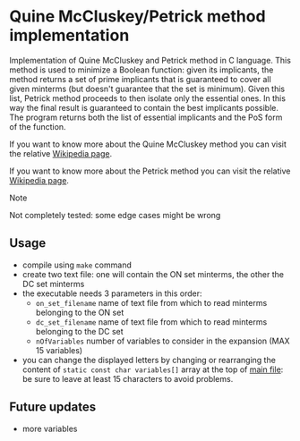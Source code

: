 # Quine McCluskey/Petrick method implementation
Implementation of Quine McCluskey and Petrick method in C language. This method is used to minimize a Boolean function: given its implicants, the method returns a set of prime implicants that is guaranteed to cover all given minterms (but doesn't guarantee that the set is minimum). Given this list, Petrick method proceeds to then isolate only the essential ones. In this way the final result is guaranteed to contain the best implicants possible. The program returns both the list of essential implicants and the PoS form of the function. 

If you want to know more about the Quine McCluskey method you can visit the relative [Wikipedia page](https://en.wikipedia.org/wiki/Quine%E2%80%93McCluskey_algorithm).

If you want to know more about the Petrick method you can visit the relative [Wikipedia page](https://en.wikipedia.org/wiki/Petrick%27s_method).

> [!NOTE]
> Not completely tested: some edge cases might be wrong

## Usage
- compile using `make` command
- create two text file: one will contain the ON set minterms, the other the DC set minterms
- the executable needs 3 parameters in this order:
    - `on_set_filename` name of text file from which to read minterms belonging to the ON set 
    - `dc_set_filename` name of text file from which to read minterms belonging to the DC set
    - `nOfVariables` number of variables to consider in the expansion (MAX 15 variables)
- you can change the displayed letters by changing or rearranging the content of `static const char variables[]` array at the top of [main file](main.c): be sure to leave at least 15 characters to avoid problems. 
## Future updates
- more variables
